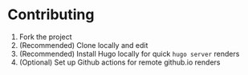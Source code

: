 # Contributing

1. Fork the project
2. (Recommended) Clone locally and edit
3. (Recommended) Install Hugo locally for quick `hugo server` renders
4. (Optional) Set up Github actions for remote github.io renders